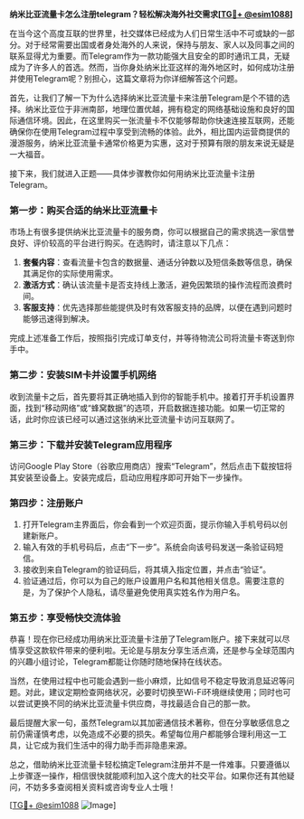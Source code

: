 **纳米比亚流量卡怎么注册telegram？轻松解决海外社交需求[[TG💪+ @esim1088](https://t.me/s/esim1088)]**

在当今这个高度互联的世界里，社交媒体已经成为人们日常生活中不可或缺的一部分。对于经常需要出国或者身处海外的人来说，保持与朋友、家人以及同事之间的联系显得尤为重要。而Telegram作为一款功能强大且安全的即时通讯工具，无疑成为了许多人的首选。然而，当你身处纳米比亚这样的海外地区时，如何成功注册并使用Telegram呢？别担心，这篇文章将为你详细解答这个问题。

首先，让我们了解一下为什么选择纳米比亚流量卡来注册Telegram是个不错的选择。纳米比亚位于非洲南部，地理位置优越，拥有稳定的网络基础设施和良好的国际通信环境。因此，在这里购买一张流量卡不仅能够帮助你快速连接互联网，还能确保你在使用Telegram过程中享受到流畅的体验。此外，相比国内运营商提供的漫游服务，纳米比亚流量卡通常价格更为实惠，这对于预算有限的朋友来说无疑是一大福音。

接下来，我们就进入正题——具体步骤教你如何用纳米比亚流量卡注册Telegram。

### 第一步：购买合适的纳米比亚流量卡

市场上有很多提供纳米比亚流量卡的服务商，你可以根据自己的需求挑选一家信誉良好、评价较高的平台进行购买。在选购时，请注意以下几点：
1. **套餐内容**：查看流量卡包含的数据量、通话分钟数以及短信条数等信息，确保其满足你的实际使用需求。
2. **激活方式**：确认该流量卡是否支持线上激活，避免因繁琐的操作流程而浪费时间。
3. **客服支持**：优先选择那些能提供及时有效客服支持的品牌，以便在遇到问题时能够迅速得到解决。

完成上述准备工作后，按照指引完成订单支付，并等待物流公司将流量卡寄送到你手中。

### 第二步：安装SIM卡并设置手机网络

收到流量卡之后，首先要将其正确地插入到你的智能手机中。接着打开手机设置界面，找到“移动网络”或“蜂窝数据”的选项，开启数据连接功能。如果一切正常的话，此时你应该已经可以通过这张纳米比亚流量卡访问互联网了。

### 第三步：下载并安装Telegram应用程序

访问Google Play Store（谷歌应用商店）搜索“Telegram”，然后点击下载按钮将其安装至设备上。安装完成后，启动应用程序即可开始下一步操作。

### 第四步：注册账户

1. 打开Telegram主界面后，你会看到一个欢迎页面，提示你输入手机号码以创建新账户。
2. 输入有效的手机号码后，点击“下一步”。系统会向该号码发送一条验证码短信。
3. 接收到来自Telegram的验证码后，将其填入指定位置，并点击“验证”。
4. 验证通过后，你可以为自己的账户设置用户名和其他相关信息。需要注意的是，为了保护个人隐私，请尽量避免使用真实姓名作为用户名。

### 第五步：享受畅快交流体验

恭喜！现在你已经成功用纳米比亚流量卡注册了Telegram账户。接下来就可以尽情享受这款软件带来的便利啦。无论是与朋友分享生活点滴，还是参与全球范围内的兴趣小组讨论，Telegram都能让你随时随地保持在线状态。

当然，在使用过程中也可能会遇到一些小麻烦，比如信号不稳定导致消息延迟等问题。对此，建议定期检查网络状况，必要时切换至Wi-Fi环境继续使用；同时也可以尝试更换不同的纳米比亚流量卡供应商，寻找最适合自己的那一款。

最后提醒大家一句，虽然Telegram以其加密通信技术著称，但在分享敏感信息之前仍需谨慎考虑，以免造成不必要的损失。希望每位用户都能够合理利用这一工具，让它成为我们生活中的得力助手而非隐患来源。

总之，借助纳米比亚流量卡轻松搞定Telegram注册并不是一件难事。只要遵循以上步骤逐一操作，相信很快就能顺利加入这个庞大的社交平台。如果你还有其他疑问，不妨多多查阅相关资料或咨询专业人士哦！

[[TG💪+ @esim1088](https://t.me/s/esim1088) ![Image](https://i.postimg.cc/4NQfJmqS/Snipaste-2025-05-13-00-14-12.png)]
